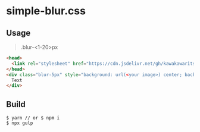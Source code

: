# simple-blur.css

## Usage

> .blur-<1-20>px

```HTML
<head>
  <link rel="stylesheet" href="https://cdn.jsdelivr.net/gh/kawakawaritsuki/simple-blur.css@latest/dist/simple-blur.css">
</head>
<div class="blur-5px" style="background: url(<your image>) center; background-size: cover;">
  Text
</div>
```

## Build

```console
$ yarn // or $ npm i
$ npx gulp
```
